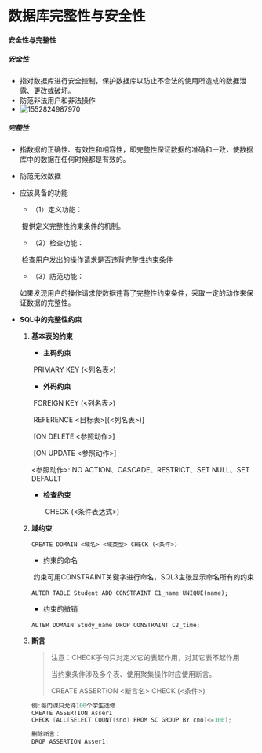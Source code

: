 # 数据库完整性与安全性

#### 安全性与完整性

##### 安全性

- 指对数据库进行安全控制，保护数据库以防止不合法的使用所造成的数据泄露、更改或破坏。
- 防范非法用户和非法操作
- ![1552824987970](C:\Users\Theo_hui\AppData\Roaming\Typora\typora-user-images\1552824987970.png)

##### 完整性

- 指数据的正确性、有效性和相容性，即完整性保证数据的准确和一致，使数据库中的数据在任何时候都是有效的。

- 防范无效数据

- 应该具备的功能

  - （1）定义功能：

  ​      提供定义完整性约束条件的机制。

  - （2）检查功能：

  ​      检查用户发出的操作请求是否违背完整性约束条件

  - （3）防范功能：

  ​      如果发现用户的操作请求使数据违背了完整性约束条件，采取一定的动作来保证数据的完整性。

- **SQL中的完整性约束**

  1. **基本表的约束**

     - **主码约束**

     ​        PRIMARY KEY (<列名表>)
     - **外码约束**

     ​       FOREIGN KEY (<列名表>)

     ​       REFERENCE <目标表>[(<列名表>)]

     ​       [ON DELETE <参照动作>]

     ​       [ON UPDATE <参照动作>]

       <参照动作>: NO ACTION、CASCADE、RESTRICT、SET NULL、SET DEFAULT

     - **检查约束**

       ​     CHECK (<条件表达式>)

  2. **域约束**

     `CREATE DOMAIN <域名> <域类型> CHECK (<条件>)`

     - 约束的命名

     ​    约束可用CONSTRAINT关键字进行命名，SQL3主张显示命名所有的约束

     ​    `ALTER TABLE Student ADD CONSTRAINT C1_name UNIQUE(name);`

     - 约束的撤销

     ​    `ALTER DOMAIN Study_name DROP CONSTRAINT C2_time;`

  3. **断言**

     > 注意：CHECK子句只对定义它的表起作用，对其它表不起作用
     >
     > 当约束条件涉及多个表、使用聚集操作时应使用断言。
     >
     > CREATE ASSERTION <断言名> CHECK (<条件>)

     ```c
     例:每门课只允许100个学生选修
     CREATE ASSERTION Asser1
     CHECK (ALL(SELECT COUNT(sno) FROM SC GROUP BY cno)<=100);
     
     删除断言：
     DROP ASSERTION Asser1;
     ```

  

  